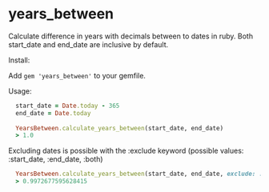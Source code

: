 # years_between
Calculate difference in years with decimals between to dates in ruby. Both start_date and end_date are inclusive by default.

Install:

Add `gem 'years_between'` to your gemfile.


Usage:

```ruby
  start_date = Date.today - 365
  end_date = Date.today
  
  YearsBetween.calculate_years_between(start_date, end_date)
  > 1.0
```

Excluding dates is possible with the :exclude keyword (possible values: :start_date, :end_date, :both)

```ruby
  YearsBetween.calculate_years_between(start_date, end_date, exclude: :end_date)
  > 0.9972677595628415
```
